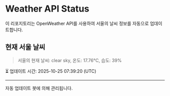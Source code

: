 
# Weather API Status

이 리포지토리는 OpenWeather API를 사용하여 서울의 날씨 정보를 자동으로 업데이트합니다.

## 현재 서울 날씨
> 서울의 현재 날씨: clear sky, 온도: 17.76°C, 습도: 39%

⏳ 업데이트 시간: 2025-10-25 07:39:20 (UTC)

---
자동 업데이트 봇에 의해 관리됩니다.
